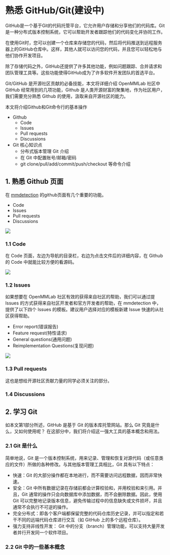 # 熟悉 GitHub/Git(建设中)

GitHub是一个基于Git的代码托管平台，它允许用户存储和分享他们的代码库。Git是一种分布式版本控制系统，它可以帮助开发者跟踪他们的代码变化并协同工作。

在使用Git时，您可以创建一个仓库来存储您的代码，然后将代码推送到远程服务器上的GitHub仓库中。这样，其他人就可以访问您的代码，并且您可以轻松地与他们协作开发项目。

除了存储代码之外，GitHub还提供了许多其他功能，例如问题跟踪、合并请求和团队管理工具等。这些功能使得GitHub成为了许多软件开发团队的首选平台。

Git/GitHub 是开源社区贡献的必备技能，本文将详细介绍 OpenMMLab 社区中 GitHub 经常用到的几项功能，Github 是人类开源财富的聚集地，作为社区用户，我们需要充分熟悉 Github 的使用，汲取来自开源社区的能力。

本文将介绍Github和Git命令行的基本操作

* Github
  * Code
  * Issues
  * Pull requests
  * Discussions
* Git 核心知识点
  * 分布式版本管理 Git 介绍
  * 在 Git 中配置账号/邮箱/密码
  * git clone/pull/add/commit/push/checkout 等命令介绍

## 1. 熟悉 Github 页面

在 [mmdetection](https://github.com/open-mmlab/mmdetection) 的github页面有几个重要的功能。

* Code
* Issues
* Pull requests
* Discussions

![](https://cdn.vansin.top/picgo/segment\_anything/20230516102953.png)

### 1.1 Code

在 Code 页面，左边为导航的目录栏，右边为点击文件后的详细内容，在 Github 的 Code 中就能比较方便的看源码。

![](https://cdn.vansin.top/picgo/segment\_anything/20230516105557.png)

### 1.2 Issues

如果想要在 OpenMMLab 社区有效的获得来自社区的帮助，我们可以通过提 Issues 的方式获得来自社区开发者和官方开发者的帮助，在 mmdetection 中，提供了以下四个 Issues 的模板。建议用户选择对应的模板新建 Issue 快速的从社区获得帮助。

* Error report(错误报告)
* Feature request(特性请求)
* General questions(通用问题)
* Reimplementation Questions(复现问题)

![](https://cdn.vansin.top/picgo/segment\_anything/20230516110002.png)

### 1.3 Pull requests

这也是想给开源社区贡献力量的同学必须关注的部分。

### 1.4 Discussions



## 2. 学习 Git

如本文第1部分所述，GitHub 是基于 Git 的版本库托管网站。那么 Git 究竟是什么，又如何使用呢？ 在这部分中，我们将介绍这一强大工具的基本概念和用法。

### 2.1 Git 是什么

简单地说，Git 是一个版本控制系统，用来记录、管理和恢复对源代码（或任意类应的文件）所做的各种修改。与其他版本管理工具相比，Git 具有以下特点：

* 快速：Git 的大部分操作都在本地进行，而不需要访问远程数据，因而非常快速。
* 安全：Git 中所有数据记录在存储前都会计算校验和，并用校验和来引用。并且，Git 通常的操作只会向数据库中添加数据，而不会删除数据。因此，使用 Git 可以完整地记录版本信息，避免传输过程中的信息缺失或文件损坏，并且通常不会执行不可逆的操作。
* 完全分布式：即各个客户端都保留完整的代码仓库历史记录，并可以指定和若干不同的远端代码仓库进行交互（如 GitHub 上的多个远程仓库）。
* 强力支持非线性开发： Git 中的分支（branch）管理功能，可以支持大量开发者并行开发同一个软件项目。





### 2.2 Git 中的一些基本概念



